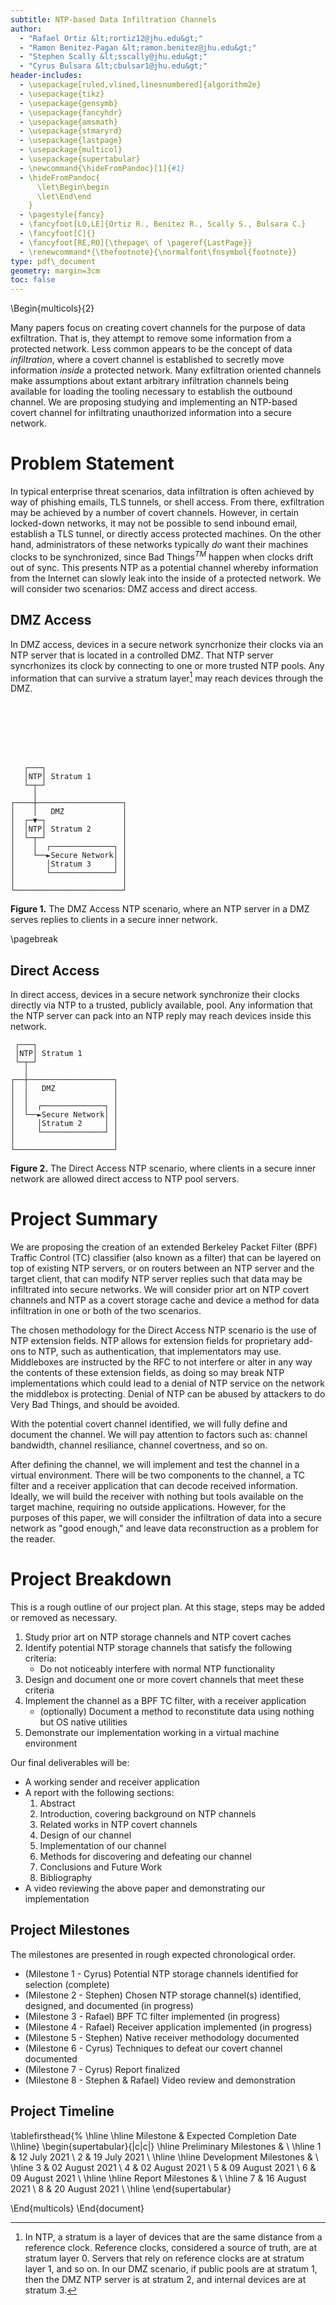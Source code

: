 ```yaml
---
subtitle: NTP-based Data Infiltration Channels
author:
  - "Rafael Ortiz &lt;rortiz12@jhu.edu&gt;"
  - "Ramon Benitez-Pagan &lt;ramon.benitez@jhu.edu&gt;"
  - "Stephen Scally &lt;sscally@jhu.edu&gt;"
  - "Cyrus Bulsara &lt;cbulsar1@jhu.edu&gt;"
header-includes:
  - \usepackage[ruled,vlined,linesnumbered]{algorithm2e}
  - \usepackage{tikz}
  - \usepackage{gensymb}
  - \usepackage{fancyhdr}
  - \usepackage{amsmath}
  - \usepackage{stmaryrd}
  - \usepackage{lastpage}
  - \usepackage{multicol}
  - \usepackage{supertabular}
  - \newcommand{\hideFromPandoc}[1]{#1}
  - \hideFromPandoc{
      \let\Begin\begin
      \let\End\end
    }
  - \pagestyle{fancy}
  - \fancyfoot[LO,LE]{Ortiz R., Benitez R., Scally S., Bulsara C.}
  - \fancyfoot[C]{}
  - \fancyfoot[RE,RO]{\thepage\ of \pageref{LastPage}}
  - \renewcommand*{\thefootnote}{\normalfont\fnsymbol{footnote}} 
type: pdf\_document
geometry: margin=3cm
toc: false
---
```


\Begin{multicols}{2}

Many papers focus on creating covert channels for the purpose of data 
exfiltration. That is, they attempt to remove some information from a
protected network. Less common appears to be the concept of data
_infiltration_, where a covert channel is established to secretly move
information _inside_ a protected network. Many exfiltration oriented
channels make assumptions about extant arbitrary infiltration channels being
available for loading the tooling necessary to establish the outbound
channel. We are proposing studying and implementing an NTP-based covert
channel for infiltrating unauthorized information into a secure network.

# Problem Statement

In typical enterprise threat scenarios, data infiltration is often achieved by 
way of phishing emails, TLS tunnels, or shell access. From there, exfiltration
may be achieved by a number of covert channels. However, in certain locked-down
networks, it may not be possible to send inbound email, establish a TLS tunnel,
or directly access protected machines. On the other hand, administrators of
these networks typically _do_ want their machines clocks to be synchronized, since
Bad Things$^{TM}$ happen when clocks drift out of sync. This presents NTP as
a potential channel whereby information from the Internet can slowly leak into the inside
of a protected network. We will consider two scenarios: DMZ access and
direct access.

## DMZ Access

In DMZ access, devices in a secure network syncrhonize their clocks via an NTP
server that is located in a controlled DMZ. That NTP server syncrhonizes its 
clock by connecting to one or more trusted NTP pools. Any information that
can survive a stratum layer[^stratum] may reach devices through the DMZ.

```







```

```
   ┌───┐
   │NTP│ Stratum 1
   └─┬─┘
     │
┌────┼───────────────────┐
│    │   DMZ             │
│  ┌─▼─┐                 │
│  │NTP│ Stratum 2       │
│  └─┬─┘                 │
│    │  ┌──────────────┐ │
│    └──►Secure Network│ │
│       │Stratum 3     │ │
│       └──────────────┘ │
│                        │
└────────────────────────┘
```
**Figure 1.** The DMZ Access NTP scenario, where an NTP server in a DMZ 
serves replies to clients in a secure inner network.

\pagebreak
## Direct Access

In direct access, devices in a secure network synchronize their clocks directly
via NTP to a trusted, publicly available, pool. Any information that the NTP
server can pack into an NTP reply may reach devices inside this network.

```
 ┌───┐
 │NTP│ Stratum 1
 └─┬─┘
   │
┌──┼───────────────────┐
│  │   DMZ             │
│  │                   │
│  │  ┌──────────────┐ │
│  └──►Secure Network│ │
│     │Stratum 2     │ │
│     └──────────────┘ │
│                      │
└──────────────────────┘
```
**Figure 2.** The Direct Access NTP scenario, where clients in a secure inner
network are allowed direct access to NTP pool servers.


[^stratum]:  In NTP, a stratum is a layer of devices that are the same distance 
from a reference clock. Reference clocks, considered a source of truth, are
at stratum layer $0$. Servers that rely on reference clocks are at stratum layer
$1$, and so on. In our DMZ scenario, if public pools are at stratum $1$, then
the DMZ NTP server is at stratum $2$, and internal devices are at stratum $3$.


# Project Summary

We are proposing the creation of an extended Berkeley Packet Filter (BPF)
Traffic Control (TC) classifier (also known as a filter) that can be layered 
on top of existing NTP
servers, or on routers between an NTP server and the target client, that can
modify NTP server replies such that data may be infiltrated into secure 
networks. We will consider prior art on NTP covert channels and NTP as a
covert storage cache and device a method for data infiltration in one
or both of the two scenarios.

The chosen methodology for the Direct Access NTP scenario is the use of
NTP extension fields. NTP allows for extension fields for proprietary
add-ons to NTP, such as authentication, that implementators may use.
Middleboxes are instructed by the RFC to not interfere or alter in any way
the contents of these extension fields, as doing so may break NTP
implementations which could lead to a denial of NTP service on the network the 
middlebox is protecting. Denial of NTP can be abused by attackers to
do Very Bad Things, and should be avoided.

With the potential covert channel identified, we
will fully define and document the channel. We will pay attention to factors
such as: channel bandwidth, channel resiliance, channel covertness, and so on.

After defining the channel, we will implement and test the channel in a
virtual environment. There will be two components to the channel,
a TC filter and a receiver application that can decode received information.
Ideally, we will build the receiver with nothing but tools
available on the target machine, requiring no outside applications. However,
for the purposes of this paper, we will consider the infiltration of data
into a secure network as "good enough," and leave data reconstruction as
a problem for the reader.

# Project Breakdown

This is a rough outline of our project plan. At this stage, steps may be
added or removed as necessary.

1. Study prior art on NTP storage channels and NTP covert caches
1. Identify potential NTP storage channels that satisfy the following criteria:
    *  Do not noticeably interfere with normal NTP functionality
1. Design and document one or more covert channels that meet these criteria
1. Implement the channel as a BPF TC filter, with a receiver application
    *  (optionally) Document a method to reconstitute data using nothing but 
OS native utilities
1. Demonstrate our implementation working in a virtual machine environment

Our final deliverables will be:

*  A working sender and receiver application
*  A report with the following sections:
    1.  Abstract
    1.  Introduction, covering background on NTP channels
    1.  Related works in NTP covert channels
    1.  Design of our channel
    1.  Implementation of our channel
    1.  Methods for discovering and defeating our channel
    1.  Conclusions and Future Work
    1.  Bibliography
*  A video reviewing the above paper and demonstrating our implementation

## Project Milestones

The milestones are presented in rough expected chronological order.

*  (Milestone 1 - Cyrus) Potential NTP storage channels identified for selection (complete)
*  (Milestone 2 - Stephen) Chosen NTP storage channel(s) identified, designed, and documented (in progress)
*  (Milestone 3 - Rafael) BPF TC filter implemented (in progress)
*  (Milestone 4 - Rafael) Receiver application implemented (in progress)
*  (Milestone 5 - Stephen) Native receiver methodology documented
*  (Milestone 6 - Cyrus) Techniques to defeat our covert channel documented
*  (Milestone 7 - Cyrus) Report finalized
*  (Milestone 8 - Stephen & Rafael) Video review and demonstration

## Project Timeline

\tablefirsthead{%
    \hline
    \hline
        Milestone & Expected Completion Date \\\hline}
\begin{supertabular}{|c|c|}
\hline
Preliminary Milestones & \\
\hline
1 & 12 July 2021 \\
2 & 19 July 2021 \\
\hline
\hline
Development Milestones & \\
\hline
3 & 02 August 2021 \\
4 & 02 August 2021 \\
5 & 09 August 2021 \\
6 & 09 August 2021 \\
\hline
\hline
Report Milestones & \\
\hline
7 & 16 August 2021 \\
8 & 20 August 2021 \\
\hline
\end{supertabular}

\End{multicols}
\End{document}

